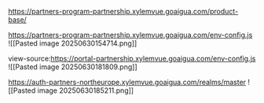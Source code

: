 https://partners-program-partnership.xylemvue.goaigua.com/product-base/


https://partners-program-partnership.xylemvue.goaigua.com/env-config.js
![[Pasted image 20250630154714.png]]

view-source:https://portal-partnership.xylemvue.goaigua.com/env-config.js
![[Pasted image 20250630181809.png]]

https://auth-partners-northeurope.xylemvue.goaigua.com/realms/master
![[Pasted image 20250630185211.png]]

